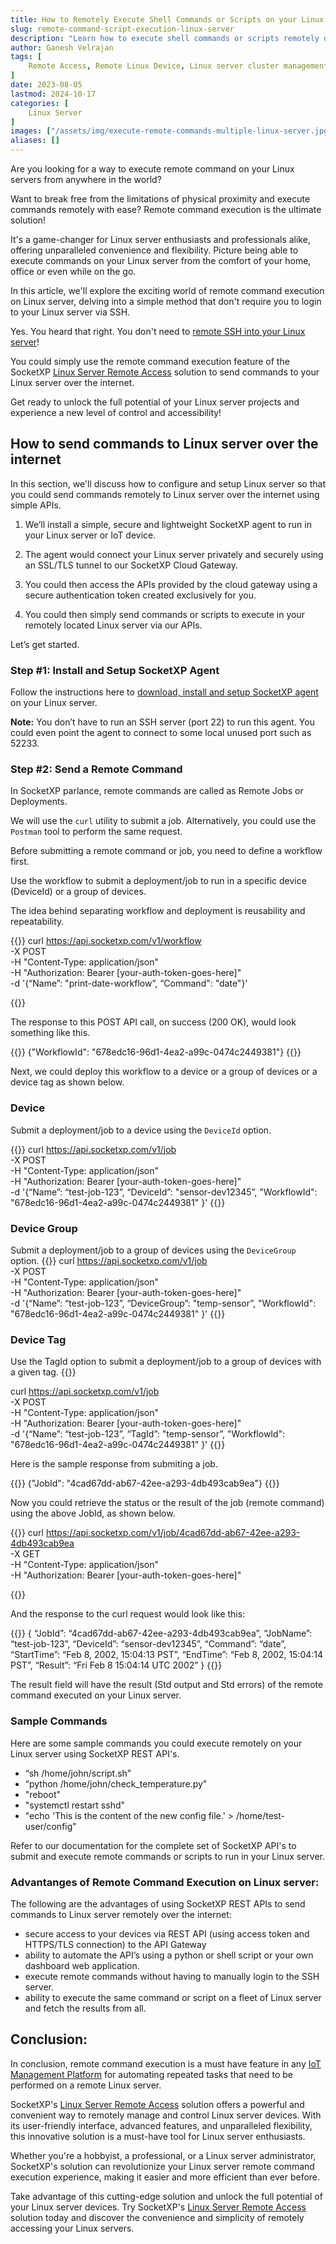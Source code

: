 ```yaml
---
title: How to Remotely Execute Shell Commands or Scripts on your Linux server
slug: remote-command-script-execution-linux-server
description: "Learn how to execute shell commands or scripts remotely on Linux server using SocketXP IoT Remote Access solution."
author: Ganesh Velrajan
tags: [
    Remote Access, Remote Linux Device, Linux server cluster management, Linux server, IoT, Remote Command Execution, Remote Script Execution, Python Scripts, Windows
]
date: 2023-08-05
lastmod: 2024-10-17
categories: [
    Linux Server
]
images: ["/assets/img/execute-remote-commands-multiple-linux-server.jpg"]
aliases: []
---
```


Are you looking for a way to execute remote command on your Linux servers from anywhere in the world? 

Want to break free from the limitations of physical proximity and execute commands remotely with ease? Remote command execution is the ultimate solution! 

It's a game-changer for Linux server enthusiasts and professionals alike, offering unparalleled convenience and flexibility. Picture being able to execute commands on your Linux server from the comfort of your  home, office or even while on the go. 

In this article, we'll explore the exciting world of remote command execution on Linux server, delving into a simple method that don't require you to login to your Linux server via SSH. 

Yes. You heard that right. You don't need to [remote SSH into your Linux server](/iot/remote-access-linux-server-ssh-over-the-internet-from-windows/)!

You could simply use the remote command execution feature of the SocketXP [Linux Server Remote Access](/remote-access-linux-server) solution to send commands to your Linux server over the internet.

Get ready to unlock the full potential of your Linux server projects and experience a new level of control and accessibility!

## How to send commands to Linux server over the internet

In this section, we'll discuss how to configure and setup Linux server so that you could send commands remotely to Linux server over the internet using simple APIs.

1. We’ll install a simple, secure and lightweight SocketXP agent to run in your Linux server or IoT device. 

2. The agent would connect your Linux server privately and securely using an SSL/TLS tunnel to our SocketXP Cloud Gateway. 

3. You could then access the APIs provided by the cloud gateway using a secure authentication token created exclusively for you. 

4. You could then simply send commands or scripts to execute in your remotely located Linux server via our APIs.

Let’s get started.

### Step #1: Install and Setup SocketXP Agent
Follow the instructions here to [download, install and setup SocketXP agent](https://www.socketxp.com/download) on your Linux server.

**Note:** You don’t have to run an SSH server (port 22) to run this agent. You could even point the agent to connect to some local unused port such as 52233.

### Step #2: Send a Remote Command
In SocketXP parlance, remote commands are called as Remote Jobs or Deployments.

We will use the `curl` utility to submit a job. Alternatively, you could use the `Postman` tool to perform the same request.

Before submitting a remote command or job, you need to define a workflow first. 

Use the workflow to submit a deployment/job to run in a specific device (DeviceId) or a group of devices.

The idea behind separating workflow and deployment is reusability and repeatability.

{{<source-code>}}
curl https://api.socketxp.com/v1/workflow \
  -X POST \
  -H "Content-Type: application/json" \
  -H "Authorization: Bearer [your-auth-token-goes-here]" \
  -d '{“Name”: "print-date-workflow”, “Command": "date"}'

{{</source-code>}}

The response to this POST API call, on success (200 OK), would look something like this.

{{<source-code>}}
{"WorkflowId": "678edc16-96d1-4ea2-a99c-0474c2449381"}
{{</source-code>}}

Next, we could deploy this workflow to a device or a group of devices or a device tag as shown below.

### Device
Submit a deployment/job to a device using the `DeviceId` option.

{{<source-code>}}
curl https://api.socketxp.com/v1/job \
  -X POST \
  -H "Content-Type: application/json" \
  -H "Authorization: Bearer [your-auth-token-goes-here]" \
  -d '{“Name”: “test-job-123”, “DeviceId”: "sensor-dev12345”, "WorkflowId": "678edc16-96d1-4ea2-a99c-0474c2449381" }'
{{</source-code>}}

### Device Group
Submit a deployment/job to a group of devices using the `DeviceGroup` option.
{{<source-code>}}
curl https://api.socketxp.com/v1/job \
  -X POST \
  -H "Content-Type: application/json" \
  -H "Authorization: Bearer [your-auth-token-goes-here]" \
  -d '{“Name”: “test-job-123”, “DeviceGroup”: "temp-sensor”, "WorkflowId": "678edc16-96d1-4ea2-a99c-0474c2449381" }'
{{</source-code>}}
 
### Device Tag

Use the TagId option to submit a deployment/job to a group of devices with a given tag.
{{<source-code>}}

curl https://api.socketxp.com/v1/job \
  -X POST \
  -H "Content-Type: application/json" \
  -H "Authorization: Bearer [your-auth-token-goes-here]" \
  -d '{“Name”: “test-job-123”, “TagId”: "temp-sensor”, "WorkflowId": "678edc16-96d1-4ea2-a99c-0474c2449381" }'
{{</source-code>}}

Here is the sample response from submiting a job.

{{<source-code>}}
{"JobId": "4cad67dd-ab67-42ee-a293-4db493cab9ea"}
{{</source-code>}}

 
Now you could retrieve the status or the result of the job (remote command) using the above JobId, as shown below.

{{<source-code>}}
curl https://api.socketxp.com/v1/job/4cad67dd-ab67-42ee-a293-4db493cab9ea \
  -X GET \
  -H "Content-Type: application/json" \
  -H "Authorization: Bearer [your-auth-token-goes-here]" 

{{</source-code>}}

And the response to the curl request would look like this:

{{<source-code>}}
{
	“JobId”: “4cad67dd-ab67-42ee-a293-4db493cab9ea”,
	“JobName”: “test-job-123”,
	“DeviceId”: “sensor-dev12345”,
	“Command”: “date”,
	“StartTime”: “Feb 8, 2002, 15:04:13 PST”,
	“EndTime”: “Feb 8, 2002, 15:04:14 PST”,
	“Result”: “Fri Feb 8 15:04:14 UTC 2002”
}
{{</source-code>}}

The result field will have the result (Std output and Std errors) of the remote command executed on your Linux server.

### Sample Commands

Here are some sample commands you could execute remotely on your Linux server using SocketXP REST API's.

- “sh /home/john/script.sh”
- “python /home/john/check_temperature.py”
- "reboot"
- "systemctl restart sshd"
- "echo 'This is the content of the new config file.' > /home/test-user/config"

Refer to our documentation for the complete set of SocketXP API's to submit and execute remote commands or scripts to run in your Linux server.

### Advantanges of Remote Command Execution on Linux server:
The following are the advantages of using SocketXP REST APIs to send commands to Linux server remotely over the internet:
- secure access to your devices via REST API (using access token and HTTPS/TLS connection) to the API Gateway
- ability to automate the API’s using a python or shell script or your own dashboard web application.
- execute remote commands without having to manually login to the SSH server.
- ability to execute the same command or script on a fleet of Linux server and fetch the results from all.

## Conclusion:

In conclusion, remote command execution is a must have feature in any [IoT Management Platform](iot-remote-management-platform-ultimate-guide/) for automating repeated tasks that need to be performed on a remote Linux server.  

SocketXP's [Linux Server Remote Access](/remote-access-linux-server) solution offers a powerful and convenient way to remotely manage and control Linux server devices. With its user-friendly interface, advanced features, and unparalleled flexibility, this innovative solution is a must-have tool for Linux server enthusiasts. 

Whether you're a hobbyist, a professional, or a Linux server administrator, SocketXP's solution can revolutionize your Linux server remote command execution experience, making it easier and more efficient than ever before. 

Take advantage of this cutting-edge solution and unlock the full potential of your Linux server devices. Try SocketXP's [Linux Server Remote Access](/remote-access-linux-server) solution today and discover the convenience and simplicity of remotely accessing your Linux servers.

